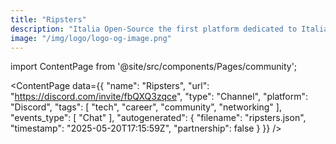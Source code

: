 ```yaml
---
title: "Ripsters"
description: "Italia Open-Source the first platform dedicated to Italian open-source world."
image: "/img/logo/logo-og-image.png"
---
```

import ContentPage from '@site/src/components/Pages/community';

<ContentPage
    data={{
  "name": "Ripsters",
  "url": "https://discord.com/invite/fbQXQ3zqce",
  "type": "Channel",
  "platform": "Discord",
  "tags": [
    "tech",
    "career",
    "community",
    "networking"
  ],
  "events_type": [
    "Chat"
  ],
  "autogenerated": {
    "filename": "ripsters.json",
    "timestamp": "2025-05-20T17:15:59Z",
    "partnership": false
  }
}}
/>
